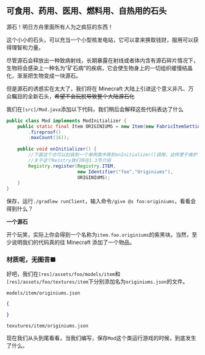 ## 可食用、药用、医用、燃料用、自热用的石头

源石！明日方舟里面所有人为之疯狂的东西！

这个小小的石头，可以充当一个小型核发电站，它可以拿来换取钱财，服用可以获得理智和力量。

尽管源石会释放出一种致病射线，长期暴露在射线或者体内含有源石碎片情况下，生物将会感染上一种名为“矿石病”的疾病，它会使生物身上的一切组织缓慢结晶化，渐渐把生物变成一块源石。

但是源石的诱惑实在太大了，我们将在 Minecraft 大陆上引进这个意义非凡、万众瞩目的全新石头，~~希望不会玩脱导致整个大陆源石化~~

我们在`[src]/Mod.java`添加以下代码，我们稍后会解释这些代码表达了什么
``` java
public class Mod implements ModInitializer {
    public static final Item ORIGINIUMS = new Item(new FabricItemSettings()
        .fireproof()
        .maxCount(16));
    
    public void onInitializer() {
        //下面这个也可以封装到一个单例类中再到onInitializer()调用，这样便于维护
        //关于这个Reistry我们将在1.3节介绍
        Registry.register(Registry.ITEM,
                          new Identifier("foo","Originiums"),
                          ORIGINIUMS);
    }
}
```

保存，运行`./gradlew runClient`，输入命令`/give @s foo:originiums`，看看会得到什么？

**一个源石**

开个玩笑，实际上你会得到一个名称为`item.foo.originiums`的紫黑块。当然，至少说明我们的代码真的往 Minecraft 添加了一个物品。

### 材质呢，~~无图言■~~

好吧，我们在`[res]/assets/foo/models/item`和`[res]/assets/foo/textures/item`下分别添加名为`originiums.json`的文件。

`models/item/originiums.json`
``` json
{

}
```

`texutures/item/originiums.json`

现在我们从头到尾看看，当我们编写，保存`Mod`这个类运行游戏的时候，到底发生了什么。